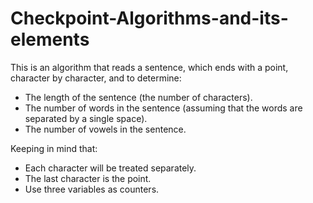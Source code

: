 # Checkpoint-Algorithms-and-its-elements
This is an algorithm that reads a sentence, which ends with a point, character by character, and to determine:
- The length of the sentence (the number of characters).
- The number of words in the sentence (assuming that the words are separated by a single space).
- The number of vowels in the sentence.


Keeping in mind that: 
- Each character will be treated separately.
- The last character is the point.
- Use three variables as counters.
